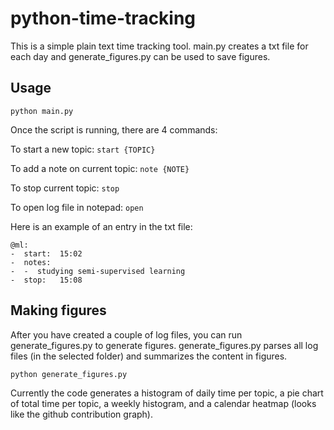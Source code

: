 # python-time-tracking

This is a simple plain text time tracking tool. main.py creates a txt file for each day and generate_figures.py can be used to save figures. 

## Usage
```
python main.py 
```

Once the script is running, there are 4 commands:

To start a new topic: ``` start {TOPIC} ```

To add a note on current topic: ``` note {NOTE} ```

To stop current topic: ``` stop ```

To open log file in notepad: ``` open ```


Here is an example of an entry in the txt file:

```
@ml:
-  start:  15:02
-  notes:
-  -  studying semi-supervised learning
-  stop:   15:08
```

## Making figures
After you have created a couple of log files, you can run generate_figures.py to generate figures. generate_figures.py parses all log files (in the selected folder) and summarizes the content in figures.
```
python generate_figures.py 
```
Currently the code generates a histogram of daily time per topic, a pie chart of total time per topic, a weekly histogram, and a calendar heatmap (looks like the github contribution graph). 

